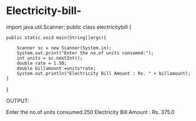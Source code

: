 # Electricity-bill-
import java.util.Scanner;
public class electricitybill {

    public static void main(String[]args){

        Scanner sc = new Scanner(System.in);
        System.out.print("Enter the no.of units consumed:");
        int units = sc.nextInt();
        double rate = 1.50;
        double billamount =units*rate;
        System.out.println("Electricity Bill Amount : Rs. " + billamount);
    }
}


OUTPUT:

Enter the no.of units consumed:250
Electricity Bill Amount : Rs. 375.0
